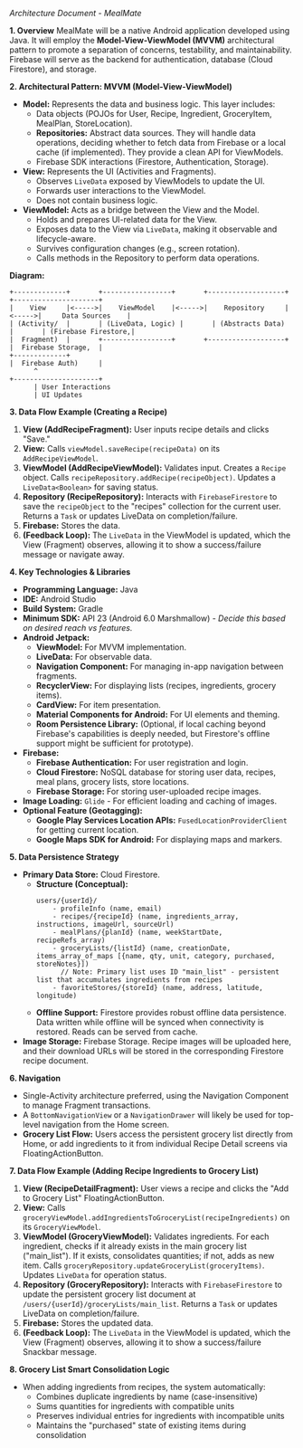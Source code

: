 _Architecture Document - MealMate_

**1. Overview**
MealMate will be a native Android application developed using Java. It will employ the **Model-View-ViewModel (MVVM)** architectural pattern to promote a separation of concerns, testability, and maintainability. Firebase will serve as the backend for authentication, database (Cloud Firestore), and storage.

**2. Architectural Pattern: MVVM (Model-View-ViewModel)**

- **Model:** Represents the data and business logic. This layer includes:
  - Data objects (POJOs for User, Recipe, Ingredient, GroceryItem, MealPlan, StoreLocation).
  - **Repositories:** Abstract data sources. They will handle data operations, deciding whether to fetch data from Firebase or a local cache (if implemented). They provide a clean API for ViewModels.
  - Firebase SDK interactions (Firestore, Authentication, Storage).
- **View:** Represents the UI (Activities and Fragments).
  - Observes `LiveData` exposed by ViewModels to update the UI.
  - Forwards user interactions to the ViewModel.
  - Does not contain business logic.
- **ViewModel:** Acts as a bridge between the View and the Model.
  - Holds and prepares UI-related data for the View.
  - Exposes data to the View via `LiveData`, making it observable and lifecycle-aware.
  - Survives configuration changes (e.g., screen rotation).
  - Calls methods in the Repository to perform data operations.

**Diagram:**

```
+-------------+       +-----------------+       +-------------------+       +---------------------+
|    View     |<----->|    ViewModel    |<----->|    Repository     |<----->|     Data Sources    |
| (Activity/  |       | (LiveData, Logic) |       | (Abstracts Data)  |       | (Firebase Firestore,|
|  Fragment)  |       +-----------------+       +-------------------+       |  Firebase Storage,  |
+-------------+                                                             |  Firebase Auth)     |
      ^                                                                     +---------------------+
      | User Interactions
      | UI Updates
```

**3. Data Flow Example (Creating a Recipe)**

1.  **View (AddRecipeFragment):** User inputs recipe details and clicks "Save."
2.  **View:** Calls `viewModel.saveRecipe(recipeData)` on its `AddRecipeViewModel`.
3.  **ViewModel (AddRecipeViewModel):** Validates input. Creates a `Recipe` object. Calls `recipeRepository.addRecipe(recipeObject)`. Updates a `LiveData<Boolean>` for saving status.
4.  **Repository (RecipeRepository):** Interacts with `FirebaseFirestore` to save the `recipeObject` to the "recipes" collection for the current user. Returns a `Task` or updates LiveData on completion/failure.
5.  **Firebase:** Stores the data.
6.  **(Feedback Loop):** The `LiveData` in the ViewModel is updated, which the View (Fragment) observes, allowing it to show a success/failure message or navigate away.

**4. Key Technologies & Libraries**

- **Programming Language:** Java
- **IDE:** Android Studio
- **Build System:** Gradle
- **Minimum SDK:** API 23 (Android 6.0 Marshmallow) - _Decide this based on desired reach vs features._
- **Android Jetpack:**
  - **ViewModel:** For MVVM implementation.
  - **LiveData:** For observable data.
  - **Navigation Component:** For managing in-app navigation between fragments.
  - **RecyclerView:** For displaying lists (recipes, ingredients, grocery items).
  - **CardView:** For item presentation.
  - **Material Components for Android:** For UI elements and theming.
  - **Room Persistence Library:** (Optional, if local caching beyond Firebase's capabilities is deeply needed, but Firestore's offline support might be sufficient for prototype).
- **Firebase:**
  - **Firebase Authentication:** For user registration and login.
  - **Cloud Firestore:** NoSQL database for storing user data, recipes, meal plans, grocery lists, store locations.
  - **Firebase Storage:** For storing user-uploaded recipe images.
- **Image Loading:** `Glide` - For efficient loading and caching of images.
- **Optional Feature (Geotagging):**
  - **Google Play Services Location APIs:** `FusedLocationProviderClient` for getting current location.
  - **Google Maps SDK for Android:** For displaying maps and markers.

**5. Data Persistence Strategy**

- **Primary Data Store:** Cloud Firestore.
  - **Structure (Conceptual):**
    ```
    users/{userId}/
        - profileInfo (name, email)
        - recipes/{recipeId} (name, ingredients_array, instructions, imageUrl, sourceUrl)
        - mealPlans/{planId} (name, weekStartDate, recipeRefs_array)
        - groceryLists/{listId} (name, creationDate, items_array_of_maps [{name, qty, unit, category, purchased, storeNotes}])
          // Note: Primary list uses ID "main_list" - persistent list that accumulates ingredients from recipes
        - favoriteStores/{storeId} (name, address, latitude, longitude)
    ```
  - **Offline Support:** Firestore provides robust offline data persistence. Data written while offline will be synced when connectivity is restored. Reads can be served from cache.
- **Image Storage:** Firebase Storage. Recipe images will be uploaded here, and their download URLs will be stored in the corresponding Firestore recipe document.

**6. Navigation**

- Single-Activity architecture preferred, using the Navigation Component to manage Fragment transactions.
- A `BottomNavigationView` or a `NavigationDrawer` will likely be used for top-level navigation from the Home screen.
- **Grocery List Flow:** Users access the persistent grocery list directly from Home, or add ingredients to it from individual Recipe Detail screens via FloatingActionButton.

**7. Data Flow Example (Adding Recipe Ingredients to Grocery List)**

1.  **View (RecipeDetailFragment):** User views a recipe and clicks the "Add to Grocery List" FloatingActionButton.
2.  **View:** Calls `groceryViewModel.addIngredientsToGroceryList(recipeIngredients)` on its `GroceryViewModel`.
3.  **ViewModel (GroceryViewModel):** Validates ingredients. For each ingredient, checks if it already exists in the main grocery list ("main_list"). If it exists, consolidates quantities; if not, adds as new item. Calls `groceryRepository.updateGroceryList(groceryItems)`. Updates `LiveData` for operation status.
4.  **Repository (GroceryRepository):** Interacts with `FirebaseFirestore` to update the persistent grocery list document at `/users/{userId}/groceryLists/main_list`. Returns a `Task` or updates LiveData on completion/failure.
5.  **Firebase:** Stores the updated data.
6.  **(Feedback Loop):** The `LiveData` in the ViewModel is updated, which the View (Fragment) observes, allowing it to show a success/failure Snackbar message.

**8. Grocery List Smart Consolidation Logic**

- When adding ingredients from recipes, the system automatically:
  - Combines duplicate ingredients by name (case-insensitive)
  - Sums quantities for ingredients with compatible units
  - Preserves individual entries for ingredients with incompatible units
  - Maintains the "purchased" state of existing items during consolidation
